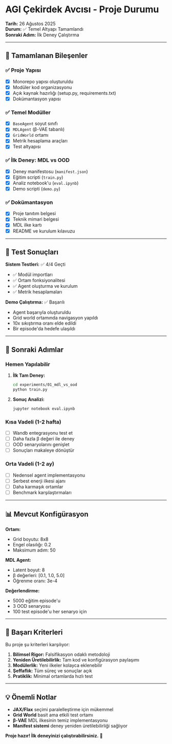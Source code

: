 # AGI Çekirdek Avcısı - Proje Durumu

**Tarih:** 26 Ağustos 2025  
**Durum:** ✅ Temel Altyapı Tamamlandı  
**Sonraki Adım:** İlk Deney Çalıştırma

---

## 🎯 Tamamlanan Bileşenler

### ✅ Proje Yapısı
- [x] Monorepo yapısı oluşturuldu
- [x] Modüler kod organizasyonu
- [x] Açık kaynak hazırlığı (setup.py, requirements.txt)
- [x] Dokümantasyon yapısı

### ✅ Temel Modüller
- [x] `BaseAgent` soyut sınıfı
- [x] `MDLAgent` (β-VAE tabanlı)
- [x] `GridWorld` ortamı
- [x] Metrik hesaplama araçları
- [x] Test altyapısı

### ✅ İlk Deney: MDL vs OOD
- [x] Deney manifestosu (`manifest.json`)
- [x] Eğitim scripti (`train.py`)
- [x] Analiz notebook'u (`eval.ipynb`)
- [x] Demo scripti (`demo.py`)

### ✅ Dokümantasyon
- [x] Proje tanıtım belgesi
- [x] Teknik mimari belgesi
- [x] MDL ilke kartı
- [x] README ve kurulum kılavuzu

---

## 🧪 Test Sonuçları

**Sistem Testleri:** ✅ 4/4 Geçti
- ✅ Modül importları
- ✅ Ortam fonksiyonalitesi
- ✅ Agent oluşturma ve kurulum
- ✅ Metrik hesaplamaları

**Demo Çalıştırma:** ✅ Başarılı
- Agent başarıyla oluşturuldu
- Grid world ortamında navigasyon yapıldı
- 10x sıkıştırma oranı elde edildi
- Bir episode'da hedefe ulaşıldı

---

## 🚀 Sonraki Adımlar

### Hemen Yapılabilir
1. **İlk Tam Deney:**
   ```bash
   cd experiments/01_mdl_vs_ood
   python train.py
   ```

2. **Sonuç Analizi:**
   ```bash
   jupyter notebook eval.ipynb
   ```

### Kısa Vadeli (1-2 hafta)
- [ ] Wandb entegrasyonu test et
- [ ] Daha fazla β değeri ile deney
- [ ] OOD senaryolarını genişlet
- [ ] Sonuçları makaleye dönüştür

### Orta Vadeli (1-2 ay)
- [ ] Nedensel agent implementasyonu
- [ ] Serbest enerji ilkesi ajanı
- [ ] Daha karmaşık ortamlar
- [ ] Benchmark karşılaştırmaları

---

## 📊 Mevcut Konfigürasyon

**Ortam:**
- Grid boyutu: 8x8
- Engel olasılığı: 0.2
- Maksimum adım: 50

**MDL Agent:**
- Latent boyut: 8
- β değerleri: [0.1, 1.0, 5.0]
- Öğrenme oranı: 3e-4

**Değerlendirme:**
- 5000 eğitim episode'u
- 3 OOD senaryosu
- 100 test episode'u her senaryo için

---

## 🎉 Başarı Kriterleri

Bu proje şu kriterleri karşılıyor:

1. **Bilimsel Rigor:** Falsifikasyon odaklı metodoloji
2. **Yeniden Üretilebilirlik:** Tam kod ve konfigürasyon paylaşımı
3. **Modülerlik:** Yeni ilkeler kolayca eklenebilir
4. **Şeffaflık:** Tüm süreç ve sonuçlar açık
5. **Pratiklik:** Minimal ortamlarda hızlı test

---

## 💡 Önemli Notlar

- **JAX/Flax** seçimi paralelleştirme için mükemmel
- **Grid World** basit ama etkili test ortamı
- **β-VAE** MDL ilkesinin temiz implementasyonu
- **Manifest sistemi** deney yeniden üretilebilirliği sağlıyor

**Proje hazır! İlk deneyinizi çalıştırabilirsiniz.** 🚀